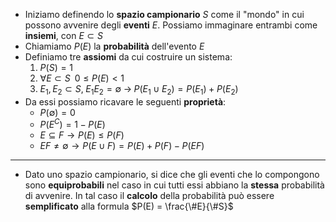 * Iniziamo definendo lo __spazio campionario__ $S$ come il "mondo" in cui possono avvenire degli __eventi__ $E$. Possiamo immaginare entrambi come __insiemi__, con $E \subset S$ 
* Chiamiamo $P(E)$ la __probabilità__ dell'evento $E$
* Definiamo tre __assiomi__ da cui costruire un sistema:
	1. $P(S) = 1$ 
	2. $\forall E \subset S \; \; 0 \leq P(E) < 1$ 
	3. $E_1,E_2 \subset S, \; E_1E_2 = \emptyset \; \to \; P(E_1 \cup E_2) = P(E_1) + P(E_2)$ 
* Da essi possiamo ricavare le seguenti __proprietà__: 
	* $P(\emptyset) = 0$ 
	* $P(E^C) = 1 - P(E)$ 
	* $E \subseteq F \to P(E) \leq P(F)$ 
	* $EF \neq \emptyset \to P(E \cup F) = P(E) + P(F) - P(EF)$ 
---
* Dato uno spazio campionario, si dice che gli eventi che lo compongono sono __equiprobabili__ nel caso in cui tutti essi abbiano la __stessa__ probabilità di avvenire. In tal caso il __calcolo__ della probabilità può essere __semplificato__ alla formula $P(E) = \frac{\#E}{\#S}$ 